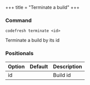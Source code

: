 +++
title = "Terminate a build"
+++

### Command
`codefresh terminate <id>`

Terminate a build by its id
### Positionals

Option | Default | Description
--------- | ----------- | -----------
id |  | Build id
